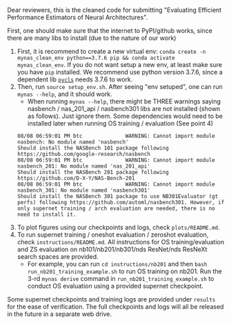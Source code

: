 Dear reviewers, this is the cleaned code for submitting "Evaluating Efficient Performance Estimators of Neural Architectures".

First, one should make sure that the internet to PyPI/github works, since there are many libs to install (due to the nature of our work)

1. First, it is recommend to create a new virtual env: `conda create -n mynas_clean_env python==3.7.6 pip && conda activate mynas_clean_env`. If you do not want setup a new env, at least make sure you have `pip` installed. We recommend use python version 3.7.6, since a dependent lib [`pycls`](https://github.com/facebookresearch/pycls) needs 3.7.6 to work.
2. Then, run `source setup_env.sh`. After seeing "env setuped", one can run `mynas --help`, and it should work.
    * When running `mynas --help`, there might be THREE warnings saying nasbench / nas_201_api / nasbench301 libs are not installed (shown as follows). Just ignore them. Some dependencies would need to be installed later when running OS training / evaluation (See point 4)
    ```
    08/08 06:59:01 PM btc              WARNING: Cannot import module nasbench: No module named 'nasbench'
    Should install the NASBench 101 package following https://github.com/google-research/nasbench
    08/08 06:59:01 PM btc              WARNING: Cannot import module nasbench_201: No module named 'nas_201_api'
    Should install the NASBench 201 package following https://github.com/D-X-Y/NAS-Bench-201
    08/08 06:59:01 PM btc              WARNING: Cannot import module nasbench_301: No module named 'nasbench301'
    Should install the NASBench 301 package to use NB301Evaluator (gt perfs) following https://github.com/automl/nasbench301. However, if only supernet training / arch evaluation are needed, there is no need to install it.
    ```
3. To plot figures using our checkpoints and logs, check `plots/README.md`.
4. To run supernet training / oneshot evaluation / zeroshot evaluation, check `instructions/README.md`. All instructions for OS training/evaluation and ZS evaluation on nb101/nb201/nb301/nds ResNet/nds ResNeXt search spaces are provided.
    * For example, you can run `cd instructions/nb201` and then `bash run_nb201_training_example.sh` to run OS training on nb201. Run the 3-rd `mynas derive` command in `run_nb201_training_example.sh` to conduct OS evaluation using a provided supernet checkpoint.

Some supernet checkpoints and training logs are provided under `results` for the ease of verification. The full checkpoints and logs will all be released in the future in a separate web drive.
